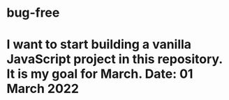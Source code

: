 # bug-free

# I want to start building a vanilla JavaScript project in this repository. It is my goal for March. Date: 01 March 2022
